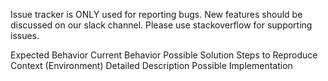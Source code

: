 Issue tracker is ONLY used for reporting bugs. New features should be discussed on our slack channel. Please use stackoverflow for supporting issues.

Expected Behavior
Current Behavior
Possible Solution
Steps to Reproduce
Context (Environment)
Detailed Description
Possible Implementation
